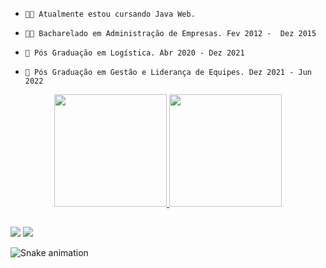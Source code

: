-     👨‍💻 Atualmente estou cursando Java Web.
-     👨‍🎓 Bacharelado em Administração de Empresas. Fev 2012 -  Dez 2015
-     📜 Pós Graduação em Logística. Abr 2020 - Dez 2021
-     📜 Pós Graduação em Gestão e Liderança de Equipes. Dez 2021 - Jun 2022

<div align="center">
  <a href="https://github.com/rafaballerini">
  <img height="180em" src="https://github-readme-stats.vercel.app/api?username=maicons89&show_icons=true&theme=dark&include_all_commits=true&count_private=true"/>
  <img height="180em" src="https://github-readme-stats.vercel.app/api/top-langs/?username=maicons89&layout=compact&langs_count=7&theme=dark"/>
</div>
  
  ##
  
  <div>
      <a href="https://www.linkedin.com/in/maiconsantosdossantos/" target="_blank"><img src="https://img.shields.io/badge/-LinkedIn-%230077B5?style=for-the-badge&logo=linkedin&logoColor=white" target="_blank"></a> 
    <a href="https://instagram.com/maicons89" target="_blank"><img src="https://img.shields.io/badge/-Instagram-%23E4405F?style=for-the-badge&logo=instagram&logoColor=white" target="_blank"></a>
    
![Snake animation](https://github.com/maicons89/maicons89/blob/main/.github/workflows/cobrinha.yml)

</div>

